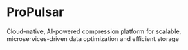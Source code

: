 # ProPulsar
Cloud-native, AI-powered compression platform for scalable, microservices-driven data optimization and efficient storage
